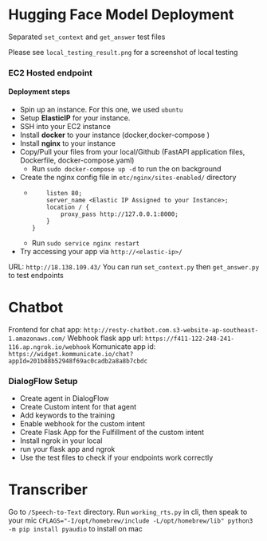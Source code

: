 # Hugging Face Model Deployment
Separated `set_context` and `get_answer` test files

Please see `local_testing_result.png` for a screenshot of local testing 

### EC2 Hosted endpoint
#### Deployment steps
  - Spin up an instance. For this one, we used `ubuntu`
  - Setup **ElasticIP** for your instance. 
  - SSH into your EC2 instance
  - Install **docker** to your instance (docker,docker-compose )
  - Install **nginx** to your instance
  - Copy/Pull your files from your local/Github (FastAPI application files, Dockerfile, docker-compose.yaml)
      - Run `sudo docker-compose up -d` to run the on background
  - Create the nginx config file in `etc/nginx/sites-enabled/` directory
      - ``` server {
            listen 80;
            server_name <Elastic IP Assigned to your Instance>;
            location / {
                proxy_pass http://127.0.0.1:8000;
            }
        }
      - Run `sudo service nginx restart`
  - Try accessing your app via `http://<elastic-ip>/`



URL: `http://18.138.109.43/`
You can run `set_context.py` then `get_answer.py` to test endpoints


# Chatbot

Frontend for chat app: `http://resty-chatbot.com.s3-website-ap-southeast-1.amazonaws.com/`
Webhook flask app url: `https://f411-122-248-241-116.ap.ngrok.io/webhook`
Komunicate app id: `https://widget.kommunicate.io/chat?appId=201b88b52948f69ac0cadb2a8a8b7cbdc`


### DialogFlow Setup
  - Create agent in DialogFlow
  - Create Custom intent for that agent
  - Add keywords to the training
  - Enable webhook for the custom intent
  - Create Flask App for the Fulfillment of the custom intent
  - Install ngrok in your local
  - run your flask app and ngrok
  - Use the test files to check if your endpoints work correctly

# Transcriber
Go to `/Speech-to-Text` directory. Run `working_rts.py` in cli, then speak to your mic
`CFLAGS="-I/opt/homebrew/include -L/opt/homebrew/lib" python3 -m pip install pyaudio` to install on mac
